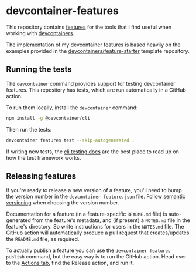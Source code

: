 devcontainer-features
=====================

This repository contains [features] for the tools that I find useful when working with [devcontainers].

The implementation of my devcontainer features is based heavily on the examples provided in the [devcontainers/feature-starter] template repository.

[features]: https://containers.dev/features
[devcontainers]: https://containers.dev
[devcontainers/feature-starter]: https://github.com/devcontainers/feature-starter

Running the tests
-----------------

The `devcontainer` command provides support for testing devcontainer features. This repository has tests, which are run automatically in a GitHub action.

To run them locally, install the `devcontainer` command:

```sh
npm install -g @devcontainer/cli
```

Then run the tests:

```sh
devcontainer features test --skip-autogenerated .
```

If writing new tests, the [cli testing docs] are the best place to read up on how the test framework works.

[cli testing docs]: https://github.com/devcontainers/cli/blob/HEAD/docs/features/test.md

Releasing features
------------------

If you're ready to release a new version of a feature, you'll need to bump the version number in the `devcontainer-feature.json` file. Follow [semantic versioning] when choosing the version number.

Documentation for a feature (in a feature-specific `README.md` file) is auto-generated from the feature's metadata, and (if present) a `NOTES.md` file in the feature's directory. So write instructions for users in the `NOTES.md` file. The GitHub action will automatically produce a pull request that creates/updates the `README.md` file, as required.

To actually publish a feature you can use the `devcontainer features publish` command, but the easy way is to run the GitHub action. Head over to the [Actions tab], find the Release action, and run it.

[semantic versioning]: https://semver.org/
[Actions tab]: https://github.com/gma/devcontainer-features/actions
